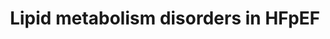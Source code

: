 ---
annotations:
- id: PW:0000485
  parent: classic metabolic pathway
  type: Pathway Ontology
  value: eicosanoid metabolic pathway
- id: PW:0000354
  parent: classic metabolic pathway
  type: Pathway Ontology
  value: glycerophospholipid metabolic pathway
- id: PW:0000039
  parent: classic metabolic pathway
  type: Pathway Ontology
  value: bile acid biosynthetic pathway
- id: PW:0000058
  parent: classic metabolic pathway
  type: Pathway Ontology
  value: fatty acid metabolic pathway
- id: DOID:9651
  parent: cardiovascular system disease
  type: Disease Ontology
  value: systolic heart failure
authors:
- Lu
citedin: ''
communities: []
description: Signaling lipids
last-edited: 2025-08-16
ndex: null
organisms:
- Homo sapiens
redirect_from:
- /index.php/Pathway:WP5582
- /instance/WP5582
- /instance/WP5582_r139989
revision: r139989
schema-jsonld:
- '@context': https://schema.org/
  '@id': https://wikipathways.github.io/pathways/WP5582.html
  '@type': Dataset
  creator:
    '@type': Organization
    name: WikiPathways
  description: Signaling lipids
  keywords:
  - 10,17-DiHDoHE
  - 10-HDoHE
  - 10-HpDoHE
  - 11,12-DiHETrE
  - 11,12-EpETrE
  - 11-HDoHE
  - 11-HETE
  - 11-HpDoHE
  - 11-HpETE
  - 11trans-LTE4
  - 11β-PGE2
  - 11β-PGF2α
  - 12,13-DiHOME
  - 12,13-EpOME
  - 12-HEPE
  - 12-HETE
  - 12-HHTrE
  - 12-HpEPE
  - 12-HpETE
  - 12-KETE
  - 13,14-dihydro-15keto-PGD1
  - 13,14-dihydro-15keto-PGD2
  - 13,14-dihydro-15keto-PGE2
  - 13,14-dihydro-15keto-PGF1α
  - 13,14-dihydro-15keto-PGF2α
  - 13,14-dihydro-PGF2α
  - 13-HDoHE
  - 13-HODE
  - 13-HpODE
  - 13-KODE
  - 14,15-DiHETE
  - 14,15-DiHETrE
  - 14,15-EpETE
  - 14,15-EpETrE
  - 14,15-LTE4
  - 14-HDoHE
  - 14-HpDoHE
  - 15-HEPE
  - 15-HETE
  - 15-HETrE
  - 15-HpEPE
  - 15-HpETE
  - 15-KETE
  - 15-keto-PGF1α
  - 15deoxy-12,14-PGD2
  - 15keto-PGF2α
  - 16,17-DiHDPA
  - 16,17-EpDPE
  - 16-HDoHE
  - 17,18-DiHETE
  - 17,18-EpETE
  - 17-HDoHE
  - 17-HpDoHE
  - 18-HEPE
  - 19,20-DiHDPA
  - 19,20-EpDPE
  - 1a,1b-dihomo-PGF2α
  - 2,3dinor-11β-PGF2α
  - 2,3dinor-8-iso-PGF2α
  - 2-AG/1-AG
  - 2-LG/1-LG
  - 2-OG/1-OG
  - 20-HDoHE
  - 20-HETE
  - 20-carboxy-LTB4
  - 20-hydroxy-LTB4
  - 20-hydroxy-PGE2
  - 20-hydroxy-PGF2α
  - 27α-hydroxycholesterol
  - 4-HDoHE
  - 5,15-DiHETE
  - 5,6-DiHETrE
  - 5-HEPE
  - 5-HETE
  - 5-HpEPE
  - 5-HpETE
  - 5-KETE
  - 5-iPF2α-VI
  - 6-keto-PGE1
  - 6-keto-PGF1α
  - 6trans-LTB4
  - 7-HDoHE
  - 7-HpDoHE
  - 7α-hydroxycholesterol
  - 8,12-iso-iPF2α-VI
  - 8,15-DiHETE
  - 8,9-DiHETrE
  - 8,9-EpETrE
  - 8-HDoHE
  - 8-HETE
  - 8-HETrE
  - 8-HpETE
  - 8-iso-13,14-dihydro-15keto-PGF2α
  - 8-iso-15R-PGF2α
  - 8-iso-15keto-PGE2
  - 8-iso-15keto-PGF2α
  - 8-iso-15keto-PGF2β
  - 8-iso-PGA1
  - 8-iso-PGA2
  - 8-iso-PGE1
  - 8-iso-PGE2
  - 8-iso-PGF2α
  - 8-iso-PGF3α
  - 9,10,13-TriHOME
  - 9,10-DiHOME
  - 9,10-EpOME
  - 9,12,13-TriHOME
  - 9-HEPE
  - 9-HETE
  - 9-HODE
  - 9-HpEPE
  - 9-HpETE
  - 9-HpODE
  - 9-KODE
  - AA
  - AEA
  - ALOX12
  - ALOX15
  - ALOX5
  - CA
  - CBR1
  - CDCA
  - COX1
  - COX2
  - CYP epoxygenase
  - CYP2
  - CYP27A1
  - CYP4
  - CYP7A1
  - CYP7B1
  - CYP8B1
  - Cholesterol
  - DAGs
  - DCA
  - DEA
  - DGLA
  - DGLEA
  - DHA
  - DHEA
  - EPA
  - EPEA
  - EPHX2
  - ETAEA
  - FADS2
  - GCA
  - GCDCA
  - GDCA
  - GLA
  - GLCA
  - GPX4
  - GUDCA
  - HCA
  - HDCA
  - HPGD
  - LA
  - LCA
  - LEA
  - LPA C14:0
  - LPA C16:0
  - LPA C16:1
  - LPA C18:0
  - LPA C18:1
  - LPA C18:2
  - LPA C20:3
  - LPA C20:4
  - LPA C20:5
  - LPA C22:4
  - LPA C22:5
  - LPA C22:6
  - LPE C14:0
  - LPE C16:0
  - LPE C16:1
  - LPE C18:0
  - LPE C18:1
  - LPE C18:2
  - LPE C18:3
  - LPE C20:3
  - LPE C20:4
  - LPE C20:5
  - LPE C22:4
  - LPE C22:5
  - LPE C22:6
  - LPG C14:0
  - LPG C16:0
  - LPG C16:1
  - LPG C18:0
  - LPG C18:1
  - LPG C18:2
  - LPG C18:3
  - LPG C20:3
  - LPG C20:4
  - LPG C20:5
  - LPG C22:4
  - LPG C22:6
  - LPI C14:0
  - LPI C16:0
  - LPI C16:1
  - LPI C18:0
  - LPI C18:1
  - LPI C18:2
  - LPI C20:4
  - LPI C22:4
  - LPI C22:6
  - LPS C16:0
  - LPS C18:0
  - LPS C18:1
  - LPS C18:2
  - LPS C20:4
  - LPS C22:4
  - LPS C22:6
  - LTA4
  - LTA4H
  - LTB4
  - LTC4
  - LTC4S
  - LTE4
  - LipoxinA4
  - LipoxinA5
  - LipoxinB4
  - Maresin1
  - NADA
  - NAPEs
  - NO2-LA
  - OEA
  - PA
  - PC
  - PC C14:0
  - PC C16:0
  - PC C16:1
  - PC C18:0
  - PC C18:1
  - PC C18:2
  - PDEA
  - PE
  - PEA
  - PG
  - PGA1
  - PGA2
  - PGA3
  - PGB2
  - PGC2
  - PGD1
  - PGD2
  - PGD3
  - PGE1
  - PGE2
  - PGE3
  - PGF1α
  - PGF2α
  - PGF3α
  - PGG1
  - PGG2
  - PGG3
  - PGH1
  - PGH2
  - PGH3
  - PGJ2
  - PGK2
  - PI
  - PLA1
  - PLA2
  - PLC
  - POEA
  - PRXL2B
  - PS
  - PTGDS
  - PTGES
  - Resolvin E1
  - Resolvin E2
  - ResolvinD1
  - ResolvinD2
  - SEA
  - TBXAS1
  - TCA
  - TCDCA
  - TDCA
  - THDCA
  - TLCA
  - TUDCA
  - UDCA
  - bicyclo-PGE2
  - cLPA C14:0
  - cLPA C16:0
  - cLPA C16:1
  - cLPA C18:0
  - cLPA C18:1
  - cLPA C18:2
  - thromboxane-A2
  - thromboxane-A3
  - thromboxane-B1
  - thromboxane-B2
  - thromboxane-B3
  license: CC0
  name: Lipid metabolism disorders in HFpEF
seo: CreativeWork
title: Lipid metabolism disorders in HFpEF
wpid: WP5582
---